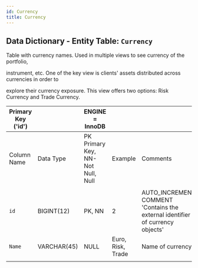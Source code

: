 ```yaml
---
id: Currency
title: Currency
---
```


## Data Dictionary - Entity Table: `Currency`

Table with currency names. Used in multiple views to see currency of the portfolio, 

instrument, etc. One of the key view is clients' assets distributed across currencies in order to

explore their currency exposure. This view offers two options: Risk Currency and Trade Currency.

| Primary Key ('id')||ENGINE = InnoDB|||
|---|---|---|---|---|
| Column Name| Data Type|PK Primary Key, NN-Not Null, Null|Example|Comments|
||
|`id`|BIGINT(12)|PK, NN|2|AUTO_INCREMENT COMMENT 'Contains the external identifier of currency objects'|
|`Name`|VARCHAR(45)|NULL|Euro, Risk, Trade| Name of currency |
||
